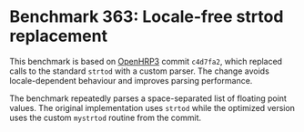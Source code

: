 # Benchmark 363: Locale-free strtod replacement

This benchmark is based on [OpenHRP3](https://github.com/fkanehiro/openhrp3) commit `c4d7fa2`,
which replaced calls to the standard `strtod` with a custom parser. The change
avoids locale-dependent behaviour and improves parsing performance.

The benchmark repeatedly parses a space-separated list of floating point values.
The original implementation uses `strtod` while the optimized version uses the
custom `mystrtod` routine from the commit.
